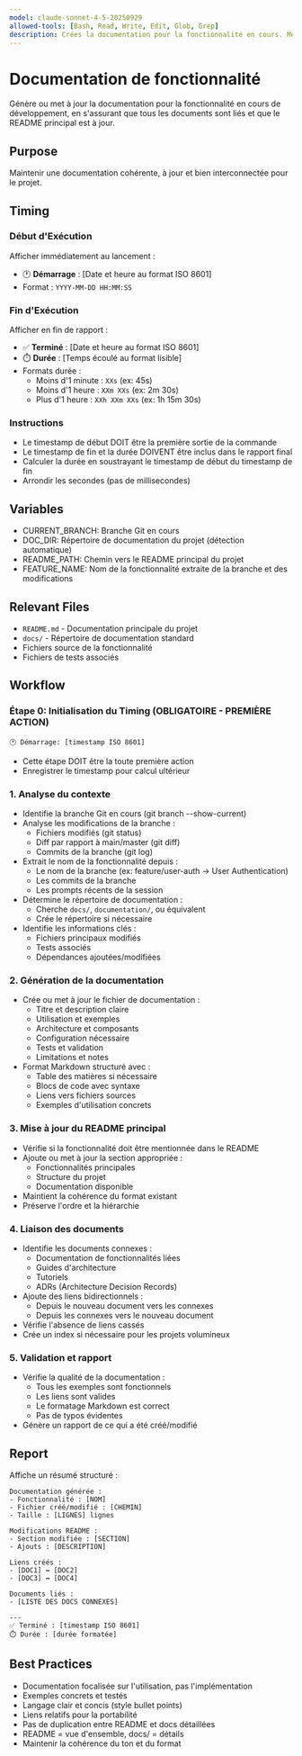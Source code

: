 ```yaml
---
model: claude-sonnet-4-5-20250929
allowed-tools: [Bash, Read, Write, Edit, Glob, Grep]
description: Crées la documentation pour la fonctionnalité en cours. Mets à jour le readme global du projet si nécessaire. Lie les documents entre eux pour ne pas avoir de documentation orpheline. La documentation est générée dans les répertoire de documentation du projet.
---
```


# Documentation de fonctionnalité

Génère ou met à jour la documentation pour la fonctionnalité en cours de développement, en s'assurant que tous les documents sont liés et que le README principal est à jour.

## Purpose
Maintenir une documentation cohérente, à jour et bien interconnectée pour le projet.

## Timing

### Début d'Exécution
Afficher immédiatement au lancement :
- 🕐 **Démarrage** : [Date et heure au format ISO 8601]
- Format : `YYYY-MM-DD HH:MM:SS`

### Fin d'Exécution
Afficher en fin de rapport :
- ✅ **Terminé** : [Date et heure au format ISO 8601]
- ⏱️ **Durée** : [Temps écoulé au format lisible]
- Formats durée :
  - Moins d'1 minute : `XXs` (ex: 45s)
  - Moins d'1 heure : `XXm XXs` (ex: 2m 30s)
  - Plus d'1 heure : `XXh XXm XXs` (ex: 1h 15m 30s)

### Instructions
- Le timestamp de début DOIT être la première sortie de la commande
- Le timestamp de fin et la durée DOIVENT être inclus dans le rapport final
- Calculer la durée en soustrayant le timestamp de début du timestamp de fin
- Arrondir les secondes (pas de millisecondes)

## Variables
- CURRENT_BRANCH: Branche Git en cours
- DOC_DIR: Répertoire de documentation du projet (détection automatique)
- README_PATH: Chemin vers le README principal du projet
- FEATURE_NAME: Nom de la fonctionnalité extraite de la branche et des modifications

## Relevant Files
- `README.md` - Documentation principale du projet
- `docs/` - Répertoire de documentation standard
- Fichiers source de la fonctionnalité
- Fichiers de tests associés

## Workflow

### Étape 0: Initialisation du Timing (OBLIGATOIRE - PREMIÈRE ACTION)
```
🕐 Démarrage: [timestamp ISO 8601]
```
- Cette étape DOIT être la toute première action
- Enregistrer le timestamp pour calcul ultérieur

### 1. Analyse du contexte
- Identifie la branche Git en cours (git branch --show-current)
- Analyse les modifications de la branche :
  - Fichiers modifiés (git status)
  - Diff par rapport à main/master (git diff)
  - Commits de la branche (git log)
- Extrait le nom de la fonctionnalité depuis :
  - Le nom de la branche (ex: feature/user-auth → User Authentication)
  - Les commits de la branche
  - Les prompts récents de la session
- Détermine le répertoire de documentation :
  - Cherche `docs/`, `documentation/`, ou équivalent
  - Crée le répertoire si nécessaire
- Identifie les informations clés :
  - Fichiers principaux modifiés
  - Tests associés
  - Dépendances ajoutées/modifiées

### 2. Génération de la documentation
- Crée ou met à jour le fichier de documentation :
  - Titre et description claire
  - Utilisation et exemples
  - Architecture et composants
  - Configuration nécessaire
  - Tests et validation
  - Limitations et notes
- Format Markdown structuré avec :
  - Table des matières si nécessaire
  - Blocs de code avec syntaxe
  - Liens vers fichiers sources
  - Exemples d'utilisation concrets

### 3. Mise à jour du README principal
- Vérifie si la fonctionnalité doit être mentionnée dans le README
- Ajoute ou met à jour la section appropriée :
  - Fonctionnalités principales
  - Structure du projet
  - Documentation disponible
- Maintient la cohérence du format existant
- Préserve l'ordre et la hiérarchie

### 4. Liaison des documents
- Identifie les documents connexes :
  - Documentation de fonctionnalités liées
  - Guides d'architecture
  - Tutoriels
  - ADRs (Architecture Decision Records)
- Ajoute des liens bidirectionnels :
  - Depuis le nouveau document vers les connexes
  - Depuis les connexes vers le nouveau document
- Vérifie l'absence de liens cassés
- Crée un index si nécessaire pour les projets volumineux

### 5. Validation et rapport
- Vérifie la qualité de la documentation :
  - Tous les exemples sont fonctionnels
  - Les liens sont valides
  - Le formatage Markdown est correct
  - Pas de typos évidentes
- Génère un rapport de ce qui a été créé/modifié

## Report
Affiche un résumé structuré :

```
Documentation générée :
- Fonctionnalité : [NOM]
- Fichier créé/modifié : [CHEMIN]
- Taille : [LIGNES] lignes

Modifications README :
- Section modifiée : [SECTION]
- Ajouts : [DESCRIPTION]

Liens créés :
- [DOC1] ↔ [DOC2]
- [DOC3] ↔ [DOC4]

Documents liés :
- [LISTE DES DOCS CONNEXES]

---
✅ Terminé : [timestamp ISO 8601]
⏱️ Durée : [durée formatée]
```

## Best Practices
- Documentation focalisée sur l'utilisation, pas l'implémentation
- Exemples concrets et testés
- Langage clair et concis (style bullet points)
- Liens relatifs pour la portabilité
- Pas de duplication entre README et docs détaillées
- README = vue d'ensemble, docs/ = détails
- Maintenir la cohérence du ton et du format
